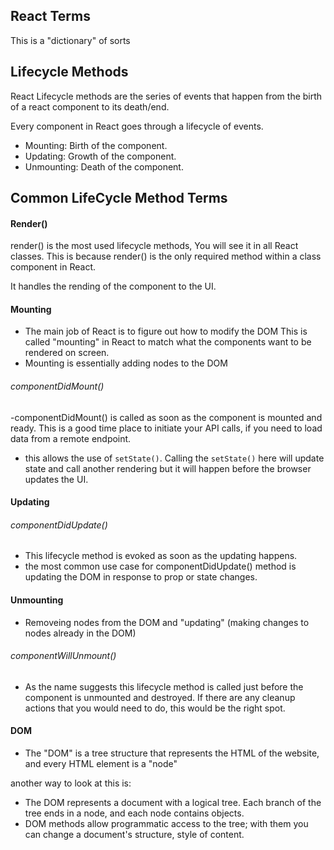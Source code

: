## React Terms 
This is a "dictionary" of sorts 

## Lifecycle Methods

React Lifecycle methods are the series of events that happen from the birth of a react component to its death/end.

Every component in React goes through a lifecycle of events.
- Mounting: Birth of the component.
- Updating: Growth of the component.
- Unmounting: Death of the component.

## Common LifeCycle Method Terms 

#### Render()

render() is the most used lifecycle methods, You will see it in all React classes. This is because render() is the only required method within a class component in React.

It handles the rending of the component to the UI.

#### Mounting
- The main job of React is to figure out how to modify the DOM This is called "mounting" in React to match what the components want to be rendered on screen. 
- Mounting is essentially adding nodes to the DOM

###### componentDidMount()

-componentDidMount() is called as soon as the component is mounted and ready. This is a good time place to initiate your API calls, if you need to load data from a remote endpoint.

- this allows the use of `setState()`. Calling the `setState()` here will update state and call another rendering but it will happen before the browser updates the UI.

#### Updating

###### componentDidUpdate()

- This lifecycle method is evoked as soon as the updating happens.
- the most common use case for componentDidUpdate() method is updating the DOM in response to prop or state changes.


#### Unmounting

- Removeing nodes from the DOM and "updating" (making changes to nodes already in the DOM)

###### componentWillUnmount()

- As the name suggests this lifecycle method is called just before the component is unmounted and destroyed. If there are any cleanup actions that you would need to do, this would be the right spot.

#### DOM 

- The "DOM" is a tree structure that represents the HTML of the website, and every HTML element is a "node" 

another way to look at this is:

- The DOM represents a document with a logical tree. Each branch of the tree ends in a node, and each node contains objects.
- DOM methods allow programmatic access to the tree; with them you can change a document's structure, style of content.
